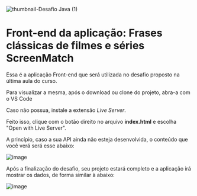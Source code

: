 ![thumbnail-Desafio Java (1)](https://github.com/jacqueline-oliveira/3356-java-desafio-front/assets/66698429/6f1cf2db-ca91-493b-b37c-2c08ad2afc50)

# Front-end da aplicação: Frases clássicas de filmes e séries ScreenMatch

Essa é a aplicação Front-end que será utilizada no desafio proposto na última aula do curso.

Para visualizar a mesma, após o download ou clone do projeto, abra-a com o VS Code

Caso não possua, instale a extensão *Live Server*.

Feito isso, clique com o botão direito no arquivo **index.html** e escolha "Open with Live Server".

A princípio, caso a sua API ainda não esteja desenvolvida, o conteúdo que você verá será esse abaixo:


![image](https://github.com/jacqueline-oliveira/3356-java-desafio-front/assets/66698429/4b612a93-09d8-4376-8c30-8b18fbecd2fc)



Após a finalização do desafio, seu projeto estará completo e a aplicação irá mostrar os dados, de forma similar à abaixo:


![image](https://github.com/jacqueline-oliveira/3356-java-desafio-front/assets/66698429/bbd2799d-1360-4f0d-9330-f3a002c1a8c4)


